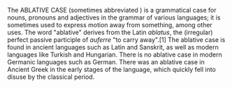 The ABLATIVE CASE (sometimes abbreviated ) is a grammatical case for nouns, pronouns and adjectives in the grammar of various languages; it is sometimes used to express motion away from something, among other uses. The word "ablative" derives from the Latin _ablatus_, the (irregular) perfect passive participle of _auferre_ "to carry away".[1] The ablative case is found in ancient languages such as Latin and Sanskrit, as well as modern languages like Turkish and Hungarian. There is no ablative case in modern Germanic languages such as German. There was an ablative case in Ancient Greek in the early stages of the language, which quickly fell into disuse by the classical period.
